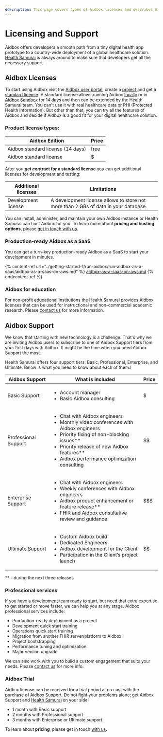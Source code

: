 ```yaml
---
description: This page covers types of Aidbox licenses and describes Aidbox Support tiers.
---
```


# Licensing and Support

Aidbox offers developers a smooth path from a tiny digital health app prototype to a country-wide deployment of a global healthcare solution. [Health Samurai](https://www.health-samurai.io/) is always around to make sure that developers get all the necessary support.

## Aidbox Licenses

To start using Aidbox visit the [Aidbox user portal](https://aidbox.app/), create a [project ](../overview/aidbox-user-portal/projects.md)and get a [standard license](../overview/aidbox-user-portal/licenses.md). A standard license allows running Aidbox [locally](../getting-started-1/run-aidbox/run-aidbox-locally-with-docker.md) or in [Aidbox Sandbox](run-aidbox-in-aidbox-sandbox.md) for 14 days and then can be extended by the Health Samurai team. You can't use it with real healthcare data or PHI (Protected Health Information). But other than that, you can try all the features of Aidbox and decide if Aidbox is a good fit for your digital healthcare solution.

### Product license types:

| **Aidbox Edition**                | **Price** |
| --------------------------------- | --------- |
| Aidbox standard license (14 days) | free      |
| Aidbox standard license           | $         |

After you **get contract for a standard license** you can get additional licenses for development and testing:

| Additional licenses | Limitations                                                                         |
| ------------------- | ----------------------------------------------------------------------------------- |
| Development license | A development license allows to store not more than 2 GBs of data in your database. |

You can install, administer, and maintain your own Aidbox instance or Health Samurai can host Aidbox for you. To learn more about **pricing and hosting options**, please [get in touch with us](../contact-us.md).

### Production-ready Aidbox as a SaaS

You can get a turn-key production-ready Aidbox as a SaaS to start your development in minutes.

{% content-ref url="../getting-started-1/run-aidbox/run-aidbox-as-a-saas/aidbox-as-a-saas-on-aws.md" %}
[aidbox-as-a-saas-on-aws.md](../getting-started-1/run-aidbox/run-aidbox-as-a-saas/aidbox-as-a-saas-on-aws.md)
{% endcontent-ref %}

### Aidbox for education

For non-profit educational institutions the Health Samurai provides Aidbox licenses that can be used for instructional and non-commercial academic research. Please [contact us](../contact-us.md) for more information.

## Aidbox Support

We know that starting with new technology is a challenge. That's why we are inviting Aidbox users to subscribe to one of Aidbox Support tiers from your first days with Aidbox. It might be the time when you need Aidbox Support the most.

Health Samurai offers four support tiers: Basic, Professional, Enterprise, and Ultimate. Below is what you need to know about each of them:\\

| **Aidbox Support**   | **What is included**                                                                                                                                                                                                                                       | **Price** |
| -------------------- | ---------------------------------------------------------------------------------------------------------------------------------------------------------------------------------------------------------------------------------------------------------- | --------- |
| Basic Support        | <ul><li>Account manager</li><li>Basic Aidbox consulting</li></ul>                                                                                                                                                                                          | $         |
| Professional Support | <ul><li>Chat with Aidbox engineers</li><li>Monthly video conferences with Aidbox engineers</li><li>Priority fixing of non-blocking issues**</li><li>Priority release of new Aidbox features**</li><li>Aidbox performance optimization consulting</li></ul> | \$$       |
| Enterprise Support   | <ul><li>Chat with Aidbox engineers</li><li>Weekly conferences with Aidbox engineers</li><li>Aidbox product enhancement or feature release**</li><li>FHIR and Aidbox consultative review and guidance</li></ul>                                             | \$$$      |
| Ultimate Support     | <ul><li>Custom Aidbox build</li><li>Dedicated Engineers</li><li>Aidbox development for the Client</li><li>Participation in the Client’s project launch</li></ul>                                                                                           | \$$\$$    |

\*\* - during the next three releases

### Professional services

If you have a development team ready to start, but need that extra expertise to get started or move faster, we can help you at any stage. Aidbox professional services include:

* Production-ready deployment as a project
* Development quick start training
* Operations quick start training
* Migration from another FHIR server/platform to Aidbox
* Project bootstrapping
* Performance tuning and optimization
* Major version upgrade

We can also work with you to build a custom engagement that suits your needs. Please [contact us](../contact-us.md) for more info.

### Aidbox Trial

Aidbox license can be received for a trial period at no cost with the purchase of Aidbox Support. Do not fight your problems alone; get Aidbox Support and [Health Samurai](https://www.health-samurai.io/) on your side!

* 1 month with Basic support
* 2 months with Professional support
* 3 months with Enterprise or Ultimate support

To learn about **pricing**, please get in touch [with us](../contact-us.md).
